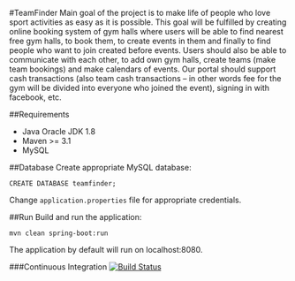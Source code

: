 #TeamFinder
Main goal of the project is to make life of people who love sport activities as easy as it is possible. This goal will be fulfilled by creating online booking system of gym halls where users will be able to find nearest free gym halls, to book them, to create events in them and finally to find people who want to join created before events. Users should also be able to communicate with each other, to add own gym halls, create teams (make team bookings) and make calendars of events. Our portal should support cash transactions (also team cash transactions – in other words fee for the gym will be divided into everyone who joined the event), signing in with facebook, etc.

##Requirements
* Java Oracle JDK 1.8
* Maven >= 3.1
* MySQL

##Database
Create appropriate MySQL database:

```
CREATE DATABASE teamfinder;
```

Change ```application.properties``` file for appropriate credentials.

##Run
Build and run the application:

```
mvn clean spring-boot:run
```

The application by default will run on localhost:8080.

###Continuous Integration
[![Build Status](https://travis-ci.org/khozzy/teamfinder.png)](https://travis-ci.org/khozzy/teamfinder)
